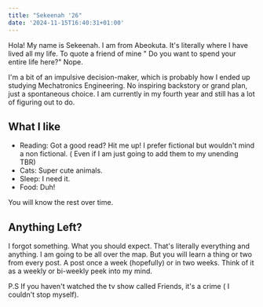 ```yaml
---
title: "Sekeenah '26"
date: '2024-11-15T16:40:31+01:00'
---
```


Hola! My name is Sekeenah. I am from Abeokuta. It's literally where I have lived all my life. To quote a friend of mine " Do you want to spend your entire life here?" Nope.

I'm a bit of an impulsive decision-maker, which is probably how I ended up studying Mechatronics Engineering. No inspiring backstory or grand plan, just a spontaneous choice. I am currently in my fourth year and still has a lot of figuring out to do.

## What I like

- Reading: Got a good read? Hit me up! I prefer fictional but wouldn't mind a non fictional. ( Even if I am just going to add them to my unending TBR)
- Cats: Super cute animals.
- Sleep: I need it.
- Food: Duh!

You will know the rest over time.

## Anything Left?

I forgot something. What you should expect. That's literally everything and anything. I am going to be all over the map. But you will learn a thing or two from every post. A post once a week (hopefully) or in two weeks. Think of it as a weekly or bi-weekly peek into my mind.

P.S If you haven't watched the tv show called Friends, it's a crime ( I couldn't stop myself).
